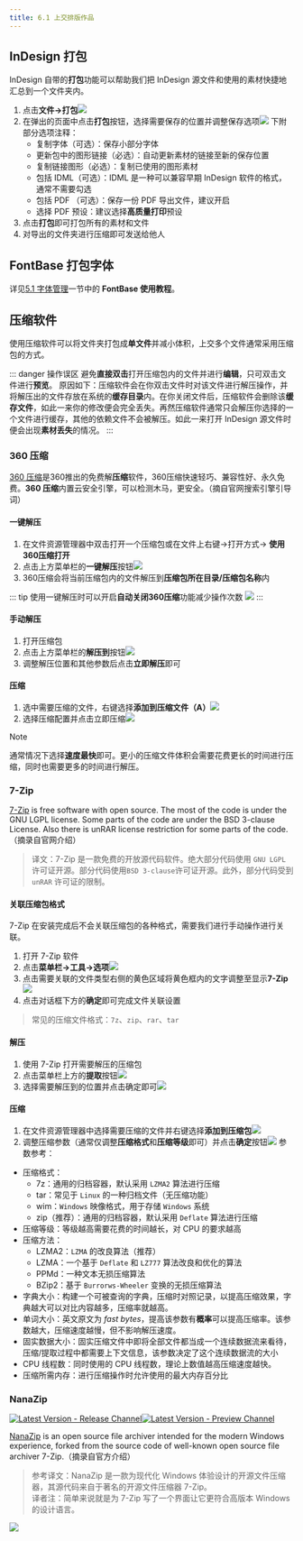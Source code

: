 ```yaml
---
title: 6.1 上交排版作品
---
```


## InDesign 打包
InDesign 自带的**打包**功能可以帮助我们把 InDesign 源文件和使用的素材快捷地汇总到一个文件夹内。

1. 点击**文件->打包**![](../data/073c4599ef5fcc15e08798c45ee576b3_MD5.jpg)
2. 在弹出的页面中点击**打包**按钮，选择需要保存的位置并调整保存选项![](../data/ad8f516f5b86bcc96e800346d7cf1a77_MD5.jpg)
    下附部分选项注释：
    - 复制字体（可选）：保存小部分字体
    - 更新包中的图形链接（必选）：自动更新素材的链接至新的保存位置
    - 复制链接图形（必选）：复制已使用的图形素材
    - 包括 IDML（可选）：IDML 是一种可以兼容早期 InDesign 软件的格式，通常不需要勾选
    - 包括 PDF （可选）：保存一份 PDF 导出文件，建议开启
    - 选择 PDF 预设：建议选择**高质量打印**预设
3. 点击**打包**即可打包所有的素材和文件
4. 对导出的文件夹进行压缩即可发送给他人

## FontBase 打包字体
详见[5.1 字体管理](../ChapterNo5/5.1.md#fontbase-使用教程)一节中的 **FontBase 使用教程**。

## 压缩软件
使用压缩软件可以将文件夹打包成**单文件**并减小体积，上交多个文件通常采用压缩包的方式。

::: danger 操作误区
避免**直接双击**打开压缩包内的文件并进行**编辑**，只可双击文件进行**预览**。
原因如下：压缩软件会在你双击文件时对该文件进行解压操作，并将解压出的文件存放在系统的**缓存目录**内。在你关闭文件后，压缩软件会删除该**缓存文件**，如此一来你的修改便会完全丢失。再然压缩软件通常只会解压你选择的一个文件进行缓存，其他的依赖文件不会被解压。如此一来打开 InDesign 源文件时便会出现**素材丢失**的情况。
:::

### 360 压缩
[360 压缩](https://yasuo.360.cn/index.html)是360推出的免费解**压缩**软件，360压缩快速轻巧、兼容性好、永久免费。**360 压缩**内置云安全引擎，可以检测木马，更安全。（摘自官网搜索引擎引导词）
#### 一键解压
1. 在文件资源管理器中双击打开一个压缩包或在文件上右键->打开方式-> **使用360压缩打开**
2. 点击上方菜单栏的**一键解压**按钮![](../data/Pastedimage20230730110510.jpg)
3. 360压缩会将当前压缩包内的文件解压到**压缩包所在目录/压缩包名称**内

::: tip
使用一键解压时可以开启**自动关闭360压缩**功能减少操作次数
![](../data/Pastedimage20230730110628.jpg)
:::

#### 手动解压
1. 打开压缩包
2. 点击上方菜单栏的**解压到**按钮![](../data/Pastedimage20230730111057.jpg)
3. 调整解压位置和其他参数后点击**立即解压**即可

#### 压缩
1. 选中需要压缩的文件，右键选择**添加到压缩文件（A）**![](../data/Pastedimage20230730113507.jpg)
2. 选择压缩配置并点击立即压缩![](../data/Pastedimage20230730113538.jpg)
> [!note]
> 通常情况下选择**速度最快**即可。更小的压缩文件体积会需要花费更长的时间进行压缩，同时也需要更多的时间进行解压。

### 7-Zip
[7-Zip](https://www.7-zip.org/) is free software with open source. The most of the code is under the GNU LGPL license. Some parts of the code are under the BSD 3-clause License. Also there is unRAR license restriction for some parts of the code. （摘录自官网介绍）
> 译文：7-Zip 是一款免费的开放源代码软件。绝大部分代码使用 `GNU LGPL` 许可证开源。部分代码使用`BSD 3-clause`许可证开源。此外，部分代码受到 `unRAR` 许可证的限制。

#### 关联压缩包格式
7-Zip 在安装完成后不会关联压缩包的各种格式，需要我们进行手动操作进行关联。
1. 打开 7-Zip 软件
2. 点击**菜单栏->工具->选项**![](../data/Pastedimage20230730115731.jpg)
3. 点击需要关联的文件类型右侧的黄色区域将黄色框内的文字调整至显示**7-Zip**![](../data/Pastedimage20230730115914.jpg)
4. 点击对话框下方的**确定**即可完成文件关联设置
> 常见的压缩文件格式：`7z`、`zip`、`rar`、`tar`


#### 解压
1. 使用 7-Zip 打开需要解压的压缩包
2. 点击菜单栏上方的**提取**按钮![](../data/Pastedimage20230730120811.jpg)
3. 选择需要解压到的位置并点击确定即可![](../data/Pastedimage20230730120855.jpg)

#### 压缩
1. 在文件资源管理器中选择需要压缩的文件并右键选择**添加到压缩包**![](../data/Pastedimage20230730121002.jpg)
2. 调整压缩参数（通常仅调整**压缩格式**和**压缩等级**即可）并点击**确定**按钮![](../data/Pastedimage20230730121113.jpg)
参数参考：
- 压缩格式：
	- 7z：通用的归档容器，默认采用 `LZMA2` 算法进行压缩
	- tar：常见于 `Linux` 的一种归档文件（无压缩功能）
	- wim：`Windows` 映像格式，用于存储 `Windows` 系统
	- zip（推荐）：通用的归档容器，默认采用 `Deflate` 算法进行压缩
- 压缩等级：等级越高需要花费的时间越长，对 CPU 的要求越高
- 压缩方法：
	- LZMA2：`LZMA` 的改良算法（推荐）
	- LZMA：一个基于 `Deflate` 和 `LZ777` 算法改良和优化的算法
	- PPMd：一种文本无损压缩算法
	- BZip2：基于 `Burrorws-Wheeler` 变换的无损压缩算法
- 字典大小：构建一个可被查询的字典，压缩时对照记录，以提高压缩效果，字典越大可以对比内容越多，压缩率就越高。
- 单词大小：英文原文为 *fast bytes*，提高该参数有**概率**可以提高压缩率。该参数越大，压缩速度越慢，但不影响解压速度。
- 固实数据大小：固实压缩文件中即将全部文件都当成一个连续数据流来看待，压缩/提取过程中都需要上下文信息，该参数决定了这个连续数据流的大小
- CPU 线程数：同时使用的 CPU 线程数，理论上数值越高压缩速度越快。
- 压缩所需内存：进行压缩操作时允许使用的最大内存百分比

### NanaZip
[![Latest Version - Release Channel](https://img.shields.io/github/v/release/M2Team/NanaZip?display_name=release&sort=date&color=%23a4a61d)](https://github.com/M2Team/NanaZip/releases/latest)[![Latest Version - Preview Channel](https://img.shields.io/github/v/release/M2Team/NanaZip?include_prereleases&display_name=release&sort=date&color=%23a4a61d)](https://github.com/M2Team/NanaZip/releases)

[NanaZip](https://apps.microsoft.com/store/detail/nanazip/) is an open source file archiver intended for the modern Windows experience, forked from the source code of well-known open source file archiver 7-Zip.（摘录自官方介绍）
> 参考译文：NanaZip 是一款为现代化 Windows 体验设计的开源文件压缩器，其源代码来自于著名的开源文件压缩器 7-Zip。  
> 译者注：简单来说就是为 7-Zip 写了一个界面让它更符合高版本 Windows 的设计语言。

![](../data/Pastedimage20230730115308.jpg)
